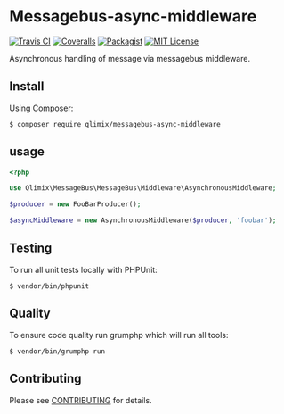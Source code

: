 # Messagebus-async-middleware

[![Travis CI](https://api.travis-ci.org/qlimix/messagebus-async-middleware.svg?branch=master)](https://travis-ci.org/qlimix/messagebus-async-middleware)
[![Coveralls](https://img.shields.io/coveralls/github/qlimix/messagebus-async-middleware.svg)](https://coveralls.io/github/qlimix/messagebus-async-middleware)
[![Packagist](https://img.shields.io/packagist/v/qlimix/messagebus-async-middleware.svg)](https://packagist.org/packages/qlimix/messagebus-async-middleware)
[![MIT License](https://img.shields.io/badge/license-MIT-brightgreen.svg)](https://github.com/qlimix/messagebus-async-middleware/blob/master/LICENSE)

Asynchronous handling of message via messagebus middleware.

## Install

Using Composer:

~~~
$ composer require qlimix/messagebus-async-middleware
~~~

## usage
```php
<?php

use Qlimix\MessageBus\MessageBus\Middleware\AsynchronousMiddleware;

$producer = new FooBarProducer();

$asyncMiddleware = new AsynchronousMiddleware($producer, 'foobar');
```

## Testing
To run all unit tests locally with PHPUnit:

~~~
$ vendor/bin/phpunit
~~~

## Quality
To ensure code quality run grumphp which will run all tools:

~~~
$ vendor/bin/grumphp run
~~~

## Contributing

Please see [CONTRIBUTING](CONTRIBUTING.md) for details.
